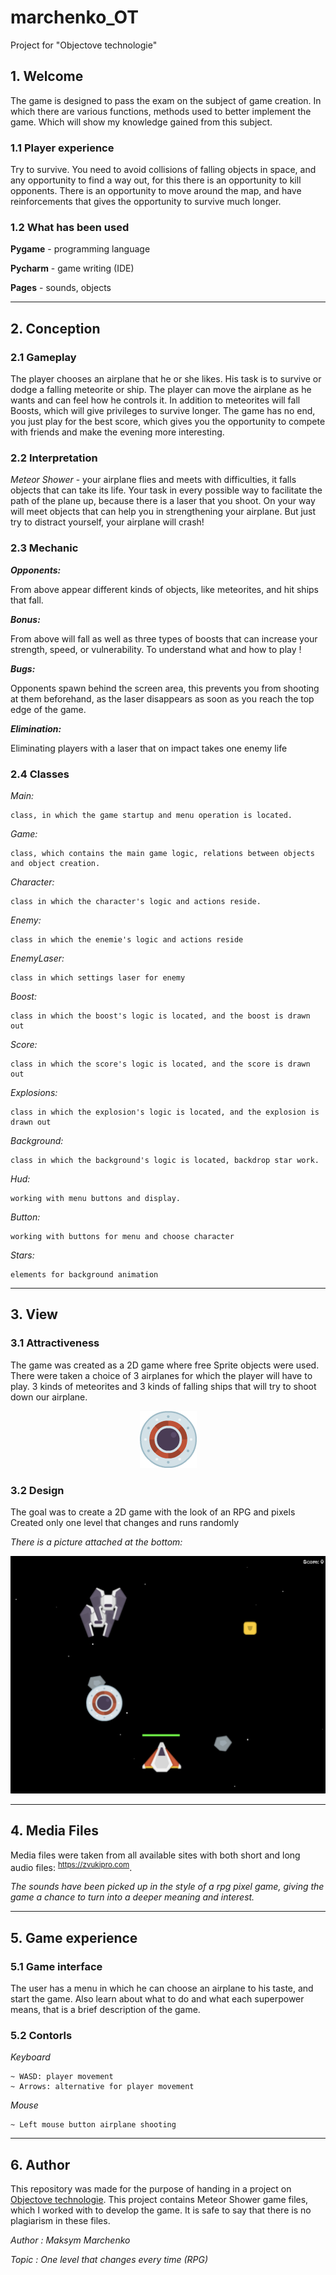 # marchenko_OT
Project for "Objectove technologie"

## **1. Welcome**

The game is designed to pass the exam on the subject of game creation. In which there are various functions, methods used to better implement the game. Which will show my knowledge gained from this subject.
### **1.1 Player experience**

Try to survive. You need to avoid collisions of falling objects in space, and any opportunity to find a way out, for this there is an opportunity to kill opponents. There is an opportunity to move around the map, and have reinforcements that gives the opportunity to survive much longer.

### **1.2 What has been used**

**Pygame** - programming language

**Pycharm** - game writing (IDE)

**Pages** - sounds, objects  

---
## **2. Conception**
### **2.1 Gameplay**

The player chooses an airplane that he or she likes. His task is to survive or dodge a falling meteorite or ship. The player can move the airplane as he wants and can feel how he controls it. In addition to meteorites will fall Boosts, which will give privileges to survive longer. The game has no end, you just play for the best score, which gives you the opportunity to compete with friends and make the evening more interesting.

### **2.2 Interpretation**

_Meteor Shower_ - your airplane flies and meets with difficulties, it falls objects that can take its life. Your task in every possible way to facilitate the path of the plane up, because there is a laser that you shoot. On your way will meet objects that can help you in strengthening your airplane. But just try to distract yourself, your airplane will crash!

### **2.3 Mechanic**

**_Opponents:_**

From above appear different kinds of objects, like meteorites, and hit ships that fall.

**_Bonus:_**

From above will fall as well as three types of boosts that can increase your strength, speed, or vulnerability. To understand what and how to play !

**_Bugs:_**

Opponents spawn behind the screen area, this prevents you from shooting at them beforehand, as the laser disappears as soon as you reach the top edge of the game.

**_Elimination:_**

Eliminating players with a laser that on impact takes one enemy life

### **2.4 Classes** 
_Main:_
```
class, in which the game startup and menu operation is located.
```
_Game:_
```
class, which contains the main game logic, relations between objects and object creation.
```
_Character:_
```
class in which the character's logic and actions reside.
```
_Enemy:_
```
class in which the enemie's logic and actions reside
```
_EnemyLaser:_
```
class in which settings laser for enemy
```
_Boost:_
```
class in which the boost's logic is located, and the boost is drawn out
```
_Score:_
```
class in which the score's logic is located, and the score is drawn out
```
_Explosions:_
```
class in which the explosion's logic is located, and the explosion is drawn out
```
_Background:_
```
class in which the background's logic is located, backdrop star work.
```
_Hud:_
```
working with menu buttons and display.
```
_Button:_
```
working with buttons for menu and choose character
```
_Stars:_
```
elements for background animation
```
---

## **3. View**

### **3.1 Attractiveness** 

The game was created as a 2D game where free Sprite objects were used. There were taken a choice of 3 airplanes for which the player will have to play. 3 kinds of meteorites and 3 kinds of falling ships that will try to shoot down our airplane.

<p align="center">
  <img src="https://github.com/mrudnit/marchenko_OT/blob/main/assets/enemy1.png" alt="Opponents">
  <br>
</p>

### **3.2 Design** 

The goal was to create a 2D game with the look of an RPG and pixels
Created only one level that changes and runs randomly

_There is a picture attached at the bottom:_

<p align="center">
  <img src="https://github.com/mrudnit/marchenko_OT/blob/main/project.png" alt="View">
  <br>
</p>

___
## **4. Media Files**

Media files were taken from all available sites with both short and long audio files: <sup>https://zvukipro.com</sup>. 

_The sounds have been picked up in the style of a rpg pixel game, giving the game a chance to turn into a deeper meaning and interest._

---

## **5. Game experience**

### **5.1 Game interface**

The user has a menu in which he can choose an airplane to his taste, and start the game. Also learn about what to do and what each superpower means, that is a brief description of the game.

### **5.2 Contorls**

_Keyboard_
```
~ WASD: player movement
~ Arrows: alternative for player movement
```
_Mouse_
```
~ Left mouse button airplane shooting
```

---

## **6. Author**

This repository was made for the purpose of handing in a project on <ins>Objectove technologie</ins>. This project contains Meteor Shower game files, which I worked with to develop the game. It is safe to say that there is no plagiarism in these files.

_Author : Maksym Marchenko_

_Topic : One level that changes every time (RPG)_
